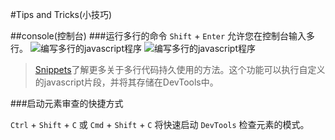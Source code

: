 #Tips and Tricks(小技巧)

##console(控制台)
###运行多行的命令
`Shift` + `Enter` 允许您在控制台输入多行。
![编写多行的javascript程序](https://developer.chrome.com/devtools/docs/tips-and-tricks/consolemultiline.png)
![编写多行的javascript程序](https://developer.chrome.com/devtools/docs/tips-and-tricks/consolerun.png)

> [Snippets](https://developer.chrome.com/devtools/docs/authoring-development-workflow.html#snippets)了解更多关于多行代码持久使用的方法。这个功能可以执行自定义的javascript片段，并将其存储在DevTools中。

###启动元素审查的快捷方式

`Ctrl` + `Shift` + `C` 或 `Cmd` + `Shift` + `C` 将快速启动 `DevTools` 检查元素的模式。

